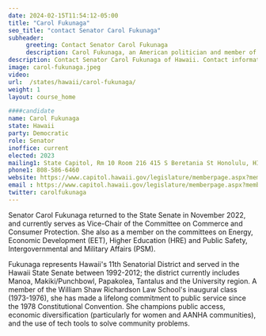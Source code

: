 ```yaml
---
date: 2024-02-15T11:54:12-05:00
title: "Carol Fukunaga"
seo_title: "contact Senator Carol Fukunaga"
subheader:
     greeting: Contact Senator Carol Fukunaga
     description: Carol Fukunaga, an American politician and member of the Democratic Party, has been serving as a member of the Hawaii State Senate, representing District 11, since assuming office on November 8, 2022.
description: Contact Senator Carol Fukunaga of Hawaii. Contact information for Carol Fukunaga includes email address, phone number, and mailing address.
image: carol-fukunaga.jpeg
video:
url:  /states/hawaii/carol-fukunaga/
weight: 1
layout: course_home

####candidate
name: Carol Fukunaga
state: Hawaii
party: Democratic
role: Senator
inoffice: current
elected: 2023
mailing1: State Capitol, Rm 10 Room 216 415 S Beretania St Honolulu, HI 96813
phone1: 808-586-6460
website: https://www.capitol.hawaii.gov/legislature/memberpage.aspx?member=168&year=2024/
email : https://www.capitol.hawaii.gov/legislature/memberpage.aspx?member=168&year=2024/
twitter: carolfukunaga
---
```


Senator Carol Fukunaga returned to the State Senate in November 2022, and currently serves as Vice-Chair of the Committee on Commerce and Consumer Protection. She also as a member on the committees on Energy, Economic Development (EET), Higher Education (HRE) and Public Safety, Intergovernmental and Military Affairs (PSM).

Fukunaga represents Hawaii's 11th Senatorial District and served in the Hawaii State Senate between 1992-2012; the district currently includes Manoa, Makiki/Punchbowl, Papakolea, Tantalus and the University region. A member of the William Shaw Richardson Law School's inaugural class (1973-1976), she has made a lifelong commitment to public service since the 1978 Constitutional Convention. She champions public access, economic diversification (particularly for women and AANHA communities), and the use of tech tools to solve community problems.

